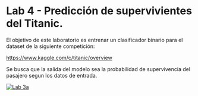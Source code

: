 # Lab 4 - Predicción de supervivientes del Titanic.

El objetivo de este laboratorio es entrenar un clasificador binario para el dataset de la siguiente competición:

https://www.kaggle.com/c/titanic/overview

Se busca que la salida del modelo sea la probabilidad de supervivencia del pasajero segun los datos de entrada.

[![Lab 3a](https://colab.research.google.com/assets/colab-badge.svg)](https://colab.research.google.com/github/FCEIA-AAII/lab4/blob/main/lab4.ipynb)
